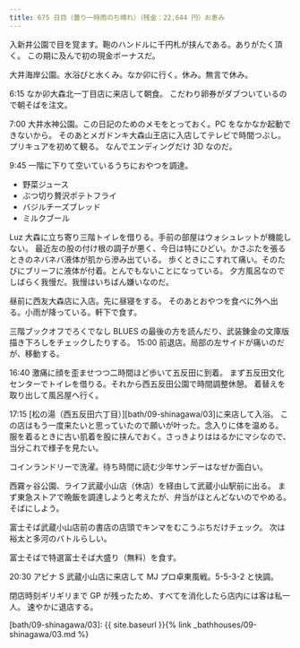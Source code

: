 ```yaml
---
title: 675 日目（曇り一時雨のち晴れ）（残金：22,644 円）お恵み
---
```


入新井公園で目を覚ます。鞄のハンドルに千円札が挟んである。ありがたく頂く。
この期に及んで初の現金ボーナスだ。

大井海岸公園。水浴びと水くみ。なか卯に行く。休み。無言で休み。

6:15 なか卯大森北一丁目店に来店して朝食。
こだわり卵券がダブついているので朝そばを注文。

7:00 大井水神公園。この日記のためのメモをとっておく。PC をなかなか起動できないから。
そのあとメガドンキ大森山王店に入店してテレビで時間つぶし。プリキュアを初めて観る。
なんでエンディングだけ 3D なのだ。

9:45 一階に下りて空いているうちにおやつを調達。

* 野菜ジュース
* ぶつ切り贅沢ポテトフライ
* バジルチーズブレッド
* ミルクブール

Luz 大森に立ち寄り三階トイレを借りる。手前の部屋はウォシュレットが機能しない。
最近左の股の付け根の調子が悪く、今日は特にひどい。かさぶたを張るときのネバネバ液体が肌から滲み出ている。
歩くときにこすれて痛い。そのたびにブリーフに液体が付着。とんでもないことになっている。
夕方風呂なのでしばらく我慢だ。我慢はいちばん嫌いなのだ。

昼前に西友大森店に入店。先に昼寝をする。
そのあとおやつを食べに外へ出る。小雨が降っている。軒下で食す。

三階ブックオフでろくでなし BLUES の最後の方を読んだり、武装錬金の文庫版描き下ろしをチェックしたりする。
15:00 前退店。局部の左サイドが痛いのだが、移動する。

16:40 激痛に顔を歪ませつつ二時間ほど歩いて五反田に到着。
まず五反田文化センターでトイレを借りる。それから西五反田公園で時間調整休憩。
着替えを取り出して風呂屋へ行く。

17:15 [松の湯（西五反田六丁目）][bath/09-shinagawa/03]に来店して入浴。
この店はもう一度来たいと思っていたので願いが叶った。念入りに体を温める。
服を着るときに古い肌着を股に挟んでおく。さっきよりははるかにマシなので、当分これで様子を見たい。

コインランドリーで洗濯。待ち時間に読む少年サンデーはなぜか面白い。

西霧ヶ谷公園、ライフ武蔵小山店（休店）を経由して武蔵小山駅前に出る。
まず東急ストアで晩飯を調達しようと考えたが、弁当がほとんどないのでやめる。
そばにしよう。

富士そば武蔵小山店前の書店の店頭でキンマをむこうぶちだけチェック。
次は裕太と多河のバトルらしい。

富士そばで特選富士そば大盛り（無料）を食す。

20:30 アピナ S 武蔵小山店に来店して MJ プロ卓東風戦。5-5-3-2 と快調。

閉店時刻ギリギリまで GP が残ったため、すべてを消化したら店内には客は私一人。
速やかに退店する。

[bath/09-shinagawa/03]: {{ site.baseurl }}{% link _bathhouses/09-shinagawa/03.md %}
